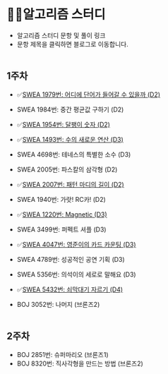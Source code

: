 # 🐱‍💻알고리즘 스터디
- 알고리즘 스터디 문항 및 풀이 링크
- 문항 제목을 클릭하면 블로그로 이동합니다.
<br></br>

## 1주차
- ✅[SWEA 1979번: 어디에 단어가 들어갈 수 있을까 (D2)](https://pearliest.tistory.com/32)

- SWEA 1984번: 중간 평균값 구하기 (D2)
- ✅[SWEA 1954번: 달팽이 숫자 (D2)](https://pearliest.tistory.com/33)
- ✅[SWEA 1493번: 수의 새로운 연산 (D3)](https://pearliest.tistory.com/34)

- SWEA 4698번: 테네스의 특별한 소수 (D3)
- SWEA 2005번: 파스칼의 삼각형 (D2)
- ✅[SWEA 2007번: 패턴 마디의 길이 (D2)](https://pearliest.tistory.com/36)
- SWEA 1940번: 가랏! RC카! (D2)
- ✅[SWEA 1220번: Magnetic (D3)](https://pearliest.tistory.com/37)

- SWEA 3499번: 퍼펙트 셔플 (D3)
- ✅[SWEA 4047번: 영준이의 카드 카운팅 (D3)](https://pearliest.tistory.com/38)
- SWEA 4789번: 성공적인 공연 기획 (D3)
- SWEA 5356번: 의석이의 세로로 말해요 (D3)
- ✅[SWEA 5432번: 쇠막대기 자르기 (D4)](https://pearliest.tistory.com/39)
- BOJ 3052번: 나머지 (브론즈2)
<br></br>

## 2주차
- BOJ 2851번: 슈퍼마리오 (브론즈1)
- BOJ 8320번: 직사각형을 만드는 방법 (브론즈2)
